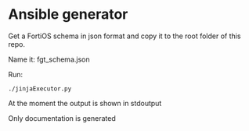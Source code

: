# Ansible generator

Get a FortiOS schema in json format and copy it to the root folder of this repo.

Name it: fgt_schema.json

Run:

`./jinjaExecutor.py`

At the moment the output is shown in stdoutput

Only documentation is generated


